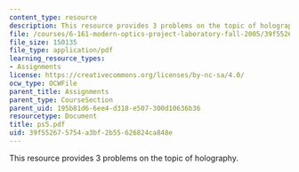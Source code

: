 ```yaml
---
content_type: resource
description: This resource provides 3 problems on the topic of holography.
file: /courses/6-161-modern-optics-project-laboratory-fall-2005/39f552675754a3bf2b55626824ca848e_ps5.pdf
file_size: 150135
file_type: application/pdf
learning_resource_types:
- Assignments
license: https://creativecommons.org/licenses/by-nc-sa/4.0/
ocw_type: OCWFile
parent_title: Assignments
parent_type: CourseSection
parent_uid: 195b81d6-6ee4-d318-e507-300d10636b36
resourcetype: Document
title: ps5.pdf
uid: 39f55267-5754-a3bf-2b55-626824ca848e
---
```

This resource provides 3 problems on the topic of holography.